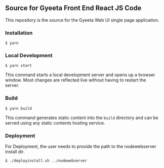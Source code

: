 ## Source for Gyeeta Front End React JS Code

This repository is the source for the Gyeeta Web UI single page application.

### Installation

```
$ yarn
```

### Local Development

```
$ yarn start
```

This command starts a local development server and opens up a browser window. Most changes are reflected live without having to restart the server.

### Build

```
$ yarn build
```

This command generates static content into the `build` directory and can be served using any static contents hosting service.

### Deployment

For Deployment, the user needs to provide the path to the nodewebserver install dir.

```
$ ./deployinstall.sh ../nodewebserver

```

